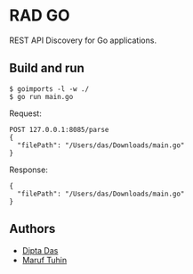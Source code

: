 # RAD GO

REST API Discovery for Go applications.

## Build and run

```
$ goimports -l -w ./
$ go run main.go
```

Request:
```
POST 127.0.0.1:8085/parse
{
  "filePath": "/Users/das/Downloads/main.go"
}
```

Response:
```
{
  "filePath": "/Users/das/Downloads/main.go"
}
```

## Authors

- [Dipta Das](https://github.com/diptadas)
- [Maruf Tuhin](https://github.com/the-redback)
